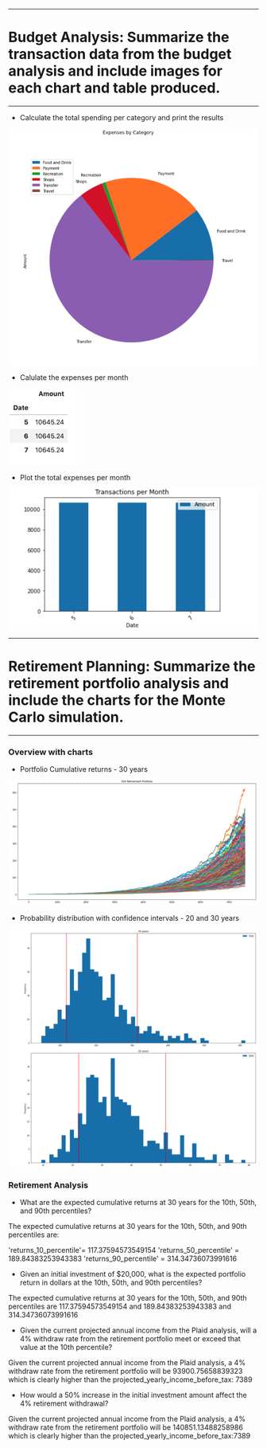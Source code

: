 *******************************************************************************
# Budget Analysis: Summarize the transaction data from the budget analysis and include images for each chart and table produced.
*******************************************************************************
* Calculate the total spending per category and print the results

![Spending per category pie](images/spending_per_category_piechart.png)


* Calulate the expenses per month

![Expenses per month](images/expenses_per_month.png)


* Plot the total expenses per month

![Total Transactions per month](images/transactions_per_month_bar.png)


******************************************************************************
# Retirement Planning: Summarize the retirement portfolio analysis and include the charts for the Monte Carlo simulation.
*****************************************************************************

### Overview with charts

* Portfolio Cumulative returns - 30 years

![Portfolio cumulative returns](images/portfolio_cumulative_returns_30.png)


* Probability distribution with confidence intervals - 20 and 30 years

![Probability distribution with confidence intervals](images/probability_distribution_with_confidence_intervals.png)


### Retirement Analysis

* What are the expected cumulative returns at 30 years for the 10th, 50th, and 90th percentiles?

The expected cumulative returns at 30 years for the 10th, 50th, and 90th percentiles are:

 'returns_10_percentile'= 117.37594573549154 
 'returns_50_percentile' = 189.84383253943383
 'returns_90_percentile' = 314.34736073991616


* Given an initial investment of $20,000, what is the expected portfolio return in dollars at the 10th, 50th, and 90th percentiles?

The expected cumulative returns at 30 years for the 10th, 50th, and 90th percentiles are 117.37594573549154 and 189.84383253943383 and 314.34736073991616


* Given the current projected annual income from the Plaid analysis, will a 4% withdraw rate from the retirement portfolio meet or exceed that value at the 10th percentile?

Given the current projected annual income from the Plaid analysis, a 4% withdraw rate from the retirement portfolio will be 93900.75658839323 which is clearly higher than the projected_yearly_income_before_tax: 7389

* How would a 50% increase in the initial investment amount affect the 4% retirement withdrawal?

Given the current projected annual income from the Plaid analysis, a 4% withdraw rate from the retirement portfolio will be 140851.13488258986 which is clearly higher than the projected_yearly_income_before_tax:7389
